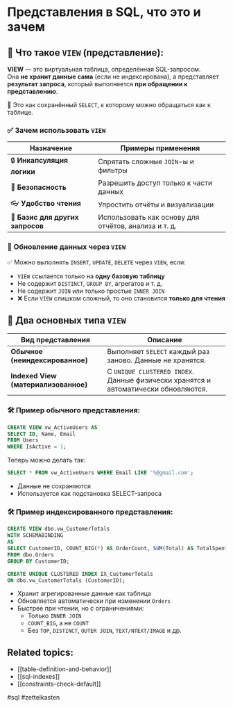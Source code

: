 # Представления в SQL, что это и зачем

## 📘 Что такое `VIEW` (представление):

**VIEW** — это виртуальная таблица, определённая SQL-запросом.  
Она **не хранит данные сама** (если не индексирована), а представляет **результат запроса**, который выполняется **при обращении к представлению**.

📌 Это как сохранённый `SELECT`, к которому можно обращаться как к таблице.

### ✅ Зачем использовать `VIEW`

|Назначение|Примеры применения|
|---|---|
|🔒 **Инкапсуляция логики**|Спрятать сложные `JOIN`-ы и фильтры|
|🔐 **Безопасность**|Разрешить доступ только к части данных|
|👓 **Удобство чтения**|Упростить отчёты и визуализации|
|🧱 **Базис для других запросов**|Использовать как основу для отчётов, анализа и т. д.|
### 🔁 Обновление данных через `VIEW`

✅ Можно выполнять `INSERT`, `UPDATE`, `DELETE` через `VIEW`, если:
- `VIEW` ссылается только на **одну базовую таблицу**    
- Не содержит `DISTINCT`, `GROUP BY`, агрегатов и т. д.    
- Не содержит `JOIN` или только простые `INNER JOIN`  
- ❌ Если `VIEW` слишком сложный, то оно становится **только для чтения**

## 🔄 Два основных типа `VIEW`

| Вид представления                    | Описание                                                                           |
| ------------------------------------ | ---------------------------------------------------------------------------------- |
| **Обычное (неиндексированное)**      | Выполняет `SELECT` каждый раз заново. Данные не хранятся.                          |
| **Indexed View (материализованное)** | С `UNIQUE CLUSTERED INDEX`. Данные физически хранятся и автоматически обновляются. |

### 🛠️ Пример обычного представления:
```sql
CREATE VIEW vw_ActiveUsers AS
SELECT ID, Name, Email
FROM Users
WHERE IsActive = 1;

```

Теперь можно делать так:
```sql
SELECT * FROM vw_ActiveUsers WHERE Email LIKE '%@gmail.com';

```

- Данные не сохраняются    
- Используется как подстановка SELECT-запроса

### 🛠️ Пример индексированного представления:
```sql
CREATE VIEW dbo.vw_CustomerTotals
WITH SCHEMABINDING
AS
SELECT CustomerID, COUNT_BIG(*) AS OrderCount, SUM(Total) AS TotalSpent
FROM dbo.Orders
GROUP BY CustomerID;

CREATE UNIQUE CLUSTERED INDEX IX_CustomerTotals
ON dbo.vw_CustomerTotals (CustomerID);

```

- Хранит агрегированные данные как таблица    
- Обновляется автоматически при изменении `Orders`    
- Быстрее при чтении, но с ограничениями:    
    - Только `INNER JOIN`        
    - `COUNT_BIG`, а не `COUNT`        
    - Без `TOP`, `DISTINCT`, `OUTER JOIN`, `TEXT/NTEXT/IMAGE` и др.


## Related topics:
- [[table-definition-and-behavior]]
- [[sql-indexes]]
- [[constraints-check-default]]


#sql #zettelkasten

